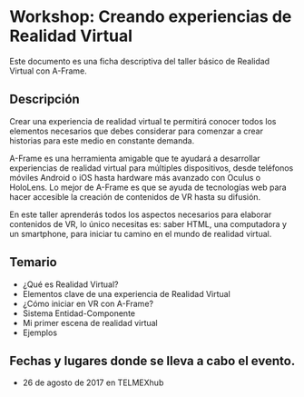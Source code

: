 # Workshop: Creando experiencias de Realidad Virtual

Este documento es una ficha descriptiva del taller básico de Realidad Virtual con A-Frame.

## Descripción
Crear una experiencia de realidad virtual te permitirá conocer todos los elementos necesarios que debes considerar para comenzar a crear historias para este medio en constante demanda.

A-Frame es una herramienta amigable que te ayudará a desarrollar experiencias de realidad virtual para múltiples dispositivos, desde teléfonos móviles Android o iOS hasta hardware más avanzado con Oculus o HoloLens. Lo mejor de A-Frame es que se ayuda de tecnologías web para hacer accesible la creación de contenidos de VR hasta su difusión.

En este taller aprenderás todos los aspectos necesarios para elaborar contenidos de VR, lo único necesitas es: saber HTML, una computadora y un smartphone, para iniciar tu camino en el mundo de realidad virtual.

## Temario
* ¿Qué es Realidad Virtual?
* Elementos clave de una experiencia de Realidad Virtual
* ¿Cómo iniciar en VR con A-Frame?
* Sistema Entidad-Componente
* Mi primer escena de realidad virtual
* Ejemplos

## Fechas y lugares donde se lleva a cabo el evento.
* 26 de agosto de 2017 en TELMEXhub
